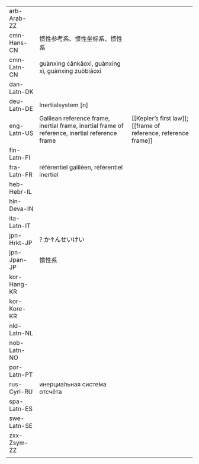 | | | |
|-|-|-|
| arb-Arab-ZZ |  |  |
| cmn-Hans-CN | 惯性参考系、惯性坐标系、惯性系 |  |
| cmn-Latn-CN | guànxìng cānkǎoxì, guànxìng xì, guànxìng zuòbiāoxì |  |
| dan-Latn-DK |  |  |
| deu-Latn-DE | Inertialsystem [n] |  |
| eng-Latn-US | Galilean reference frame, inertial frame, inertial frame of reference, inertial reference frame | [[Kepler’s first law]]; [[frame of reference, reference frame]] |
| fin-Latn-FI |  |  |
| fra-Latn-FR | référentiel galiléen, référentiel inertiel |  |
| heb-Hebr-IL |  |  |
| hin-Deva-IN |  |  |
| ita-Latn-IT |  |  |
| jpn-Hrkt-JP | ? か↑んせいけい |  |
| jpn-Jpan-JP | 慣性系 |  |
| kor-Hang-KR |  |  |
| kor-Kore-KR |  |  |
| nld-Latn-NL |  |  |
| nob-Latn-NO |  |  |
| por-Latn-PT |  |  |
| rus-Cyrl-RU | инерциа́льная систе́ма отсчёта |  |
| spa-Latn-ES |  |  |
| swe-Latn-SE |  |  |
| zxx-Zsym-ZZ |  |  |
|  |  |  |
